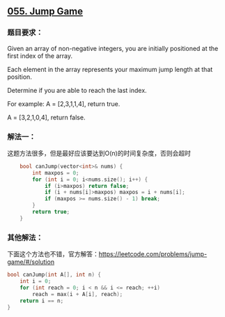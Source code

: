## [055. Jump Game](https://leetcode.com/problems/jump-game/#/description)
### 题目要求：
Given an array of non-negative integers, you are initially positioned at the first index of the array.

Each element in the array represents your maximum jump length at that position.

Determine if you are able to reach the last index.

For example:
A = [2,3,1,1,4], return true.

A = [3,2,1,0,4], return false.
### 解法一：
这题方法很多，但是最好应该要达到O(n)的时间复杂度，否则会超时
```c
	bool canJump(vector<int>& nums) {
		int maxpos = 0;
		for (int i = 0; i<nums.size(); i++) {
			if (i>maxpos) return false;
			if (i + nums[i]>maxpos) maxpos = i + nums[i];
			if (maxpos >= nums.size() - 1) break;
		}
		return true;
	}
```
### 其他解法：
下面这个方法也不错，官方解答：https://leetcode.com/problems/jump-game/#/solution
```c
bool canJump(int A[], int n) {
    int i = 0;
    for (int reach = 0; i < n && i <= reach; ++i)
        reach = max(i + A[i], reach);
    return i == n;
}
```

